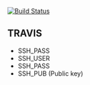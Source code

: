 [![Build Status](https://travis-ci.com/ivanbenavidesmatillas/siempreguapa.es.png)](https://travis-ci.com/ivanbenavidesmatillas/siempreguapa.es)

## TRAVIS
- SSH_PASS
- SSH_USER
- SSH_PASS
- SSH_PUB (Public key)